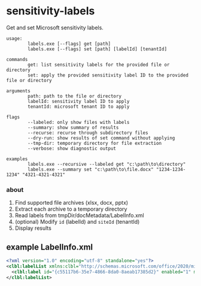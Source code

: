# sensitivity-labels
Get and set Microsoft sensitivity labels.

```
usage:
        labels.exe [--flags] get [path]
        labels.exe [--flags] set [path] [labelId] [tenantId]

commands
        get: list sensitivity labels for the provided file or directory
        set: apply the provided sensitivity label ID to the provided file or directory

arguments
        path: path to the file or directory
        labelId: sensitivity label ID to apply
        tenantId: microsoft tenant ID to apply

flags
        --labeled: only show files with labels
        --summary: show summary of results
        --recurse: recurse through subdirectory files
        --dry-run: show results of set command without applying
        --tmp-dir: temporary directory for file extraction
        --verbose: show diagnostic output

examples
        labels.exe --recursive --labeled get "c:\path\to\directory"
        labels.exe --summary set "c:\path\to\file.docx" "1234-1234-1234" "4321-4321-4321"
```

### about
1. Find supported file archives (xlsx, docx, pptx)
2. Extract each archive to a temporary directory
3. Read labels from tmpDir/docMetadata/LabelInfo.xml
4. (optional) Modify `id` (labelId) and `siteId` (tenantId)
5. Display results

## example LabelInfo.xml
```xml
<?xml version="1.0" encoding="utf-8" standalone="yes"?>
<clbl:labelList xmlns:clbl="http://schemas.microsoft.com/office/2020/mipLabelMetadata">
  <clbl:label id="{c55117b6-35e7-4866-8da0-8aeab17385d2}" enabled="1" method="Privileged" siteId="{37b1cb57-8023-4b88-bae9-2b532b0b70a6}" contentBits="0" removed="0" />
</clbl:labelList>
```